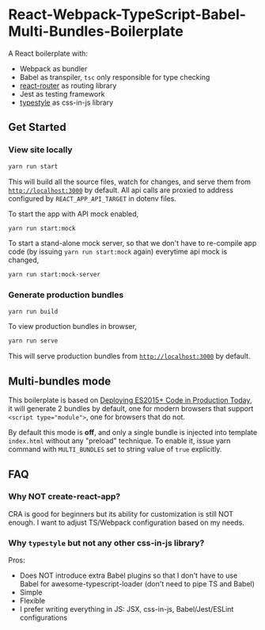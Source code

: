 # React-Webpack-TypeScript-Babel-Multi-Bundles-Boilerplate
A React boilerplate with:

- Webpack as bundler
- Babel as transpiler, `tsc` only responsible for type checking
- [react-router](https://github.com/ReactTraining/react-router) as routing library
- Jest as testing framework
- [typestyle](https://github.com/typestyle/typestyle) as css-in-js library

## Get Started
### View site locally
```sh
yarn run start
```

This will build all the source files, watch for changes, and serve them from [`http://localhost:3000`](http://localhost:3000) by default. All api calls are proxied to address configured by `REACT_APP_API_TARGET` in dotenv files.

To start the app with API mock enabled,

```sh
yarn run start:mock
```

To start a stand-alone mock server, so that we don't have to re-compile app code (by issuing `yarn run start:mock` again) everytime api mock is changed,

```sh
yarn run start:mock-server
```

### Generate production bundles
```sh
yarn run build
```

To view production bundles in browser,

```sh
yarn run serve
```

This will serve production bundles from [`http://localhost:3000`](http://localhost:3000) by default.

## Multi-bundles mode
This boilerplate is based on [Deploying ES2015+ Code in Production Today](https://philipwalton.com/articles/deploying-es2015-code-in-production-today/), it will generate 2 bundles by default, one for modern browsers that support `<script type="module">`, one for browsers that do not.

By default this mode is **off**, and only a single bundle is injected into template `index.html` without any "preload" technique. To enable it, issue yarn command with `MULTI_BUNDLES` set to string value of `true` explicitly.

## FAQ
### Why NOT create-react-app?
CRA is good for beginners but its ability for customization is still NOT enough. I want to adjust TS/Webpack configuration based on my needs.

### Why `typestyle` but not any other css-in-js library?
Pros:
- Does NOT introduce extra Babel plugins so that I don't have to use Babel for awesome-typescript-loader (don't need to pipe TS and Babel)
- Simple
- Flexible
- I prefer writing everything in JS: JSX, css-in-js, Babel/Jest/ESLint configurations
